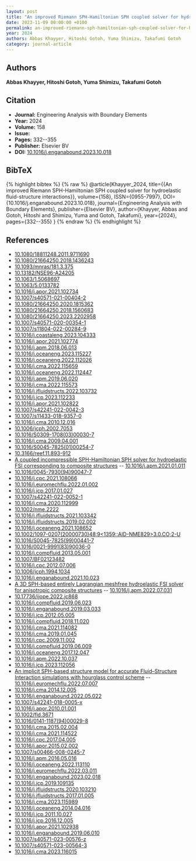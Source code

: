 ```yaml
---
layout: post
title: "An improved Riemann SPH-Hamiltonian SPH coupled solver for hydroelastic fluid-structure interactions"
date: 2023-11-09 00:00:00 +0100
permalink: an-improved-riemann-sph-hamiltonian-sph-coupled-solver-for-hydroelastic-fluid-structure-interactions
year: 2024
authors: Abbas Khayyer, Hitoshi Gotoh, Yuma Shimizu, Takafumi Gotoh
category: journal-article
---
```

 
## Authors
**Abbas Khayyer, Hitoshi Gotoh, Yuma Shimizu, Takafumi Gotoh**
 
## Citation
- **Journal:** Engineering Analysis with Boundary Elements
- **Year:** 2024
- **Volume:** 158
- **Issue:** 
- **Pages:** 332--355
- **Publisher:** Elsevier BV
- **DOI:** [10.1016/j.enganabound.2023.10.018](https://doi.org/10.1016/j.enganabound.2023.10.018)
 
## BibTeX
{% highlight bibtex %}
{% raw %}
@article{Khayyer_2024,
  title={{An improved Riemann SPH-Hamiltonian SPH coupled solver for hydroelastic fluid-structure interactions}},
  volume={158},
  ISSN={0955-7997},
  DOI={10.1016/j.enganabound.2023.10.018},
  journal={Engineering Analysis with Boundary Elements},
  publisher={Elsevier BV},
  author={Khayyer, Abbas and Gotoh, Hitoshi and Shimizu, Yuma and Gotoh, Takafumi},
  year={2024},
  pages={332--355}
}
{% endraw %}
{% endhighlight %}
 
## References
- [10.1080/18811248.2011.9711690](https://doi.org/10.1080/18811248.2011.9711690)
- [10.1080/21664250.2018.1436243](https://doi.org/10.1080/21664250.2018.1436243)
- [10.1093/mnras/181.3.375](https://doi.org/10.1093/mnras/181.3.375)
- [10.13182/NSE96-A24205](https://doi.org/10.13182/NSE96-A24205)
- [10.1063/1.5068697](https://doi.org/10.1063/1.5068697)
- [10.1063/5.0133782](https://doi.org/10.1063/5.0133782)
- [10.1016/j.apor.2021.102734](https://doi.org/10.1016/j.apor.2021.102734)
- [10.1007/s40571-021-00404-2](https://doi.org/10.1007/s40571-021-00404-2)
- [10.1080/21664250.2020.1815362](https://doi.org/10.1080/21664250.2020.1815362)
- [10.1080/21664250.2018.1560683](https://doi.org/10.1080/21664250.2018.1560683)
- [10.1080/21664250.2023.2202958](https://doi.org/10.1080/21664250.2023.2202958)
- [10.1007/s40571-020-00354-1](https://doi.org/10.1007/s40571-020-00354-1)
- [10.1007/s11804-022-00284-9](https://doi.org/10.1007/s11804-022-00284-9)
- [10.1016/j.coastaleng.2023.104333](https://doi.org/10.1016/j.coastaleng.2023.104333)
- [10.1016/j.apor.2021.102774](https://doi.org/10.1016/j.apor.2021.102774)
- [10.1016/j.apm.2018.06.013](https://doi.org/10.1016/j.apm.2018.06.013)
- [10.1016/j.oceaneng.2023.115227](https://doi.org/10.1016/j.oceaneng.2023.115227)
- [10.1016/j.oceaneng.2022.112026](https://doi.org/10.1016/j.oceaneng.2022.112026)
- [10.1016/j.cma.2022.115659](https://doi.org/10.1016/j.cma.2022.115659)
- [10.1016/j.oceaneng.2022.112447](https://doi.org/10.1016/j.oceaneng.2022.112447)
- [10.1016/j.apm.2019.06.020](https://doi.org/10.1016/j.apm.2019.06.020)
- [10.1016/j.cma.2022.115573](https://doi.org/10.1016/j.cma.2022.115573)
- [10.1016/j.jfluidstructs.2022.103732](https://doi.org/10.1016/j.jfluidstructs.2022.103732)
- [10.1016/j.jcp.2023.112233](https://doi.org/10.1016/j.jcp.2023.112233)
- [10.1016/j.apor.2021.102822](https://doi.org/10.1016/j.apor.2021.102822)
- [10.1007/s42241-022-0042-3](https://doi.org/10.1007/s42241-022-0042-3)
- [10.1007/s11433-018-9357-0](https://doi.org/10.1007/s11433-018-9357-0)
- [10.1016/j.cma.2010.12.016](https://doi.org/10.1016/j.cma.2010.12.016)
- [10.1006/jcph.2002.7053](https://doi.org/10.1006/jcph.2002.7053)
- [10.1016/S0309-1708(03)00030-7](https://doi.org/10.1016/S0309-1708(03)00030-7)
- [10.1016/j.cma.2009.04.001](https://doi.org/10.1016/j.cma.2009.04.001)
- [10.1016/S0045-7825(01)00254-7](https://doi.org/10.1016/S0045-7825(01)00254-7)
- [10.3166/reef.11.893-912](https://doi.org/10.3166/reef.11.893-912)
- [A coupled incompressible SPH-Hamiltonian SPH solver for hydroelastic FSI corresponding to composite structures](a-coupled-incompressible-sph-hamiltonian-sph-solver-for-hydroelastic-fsi-corresponding-to-composite-structures) -- [10.1016/j.apm.2021.01.011](https://doi.org/10.1016/j.apm.2021.01.011)
- [10.1016/0045-7930(94)90047-7](https://doi.org/10.1016/0045-7930(94)90047-7)
- [10.1016/j.cpc.2021.108066](https://doi.org/10.1016/j.cpc.2021.108066)
- [10.1016/j.euromechflu.2022.01.002](https://doi.org/10.1016/j.euromechflu.2022.01.002)
- [10.1016/j.jcp.2017.01.027](https://doi.org/10.1016/j.jcp.2017.01.027)
- [10.1007/s42241-022-0052-1](https://doi.org/10.1007/s42241-022-0052-1)
- [10.1016/j.cma.2020.112999](https://doi.org/10.1016/j.cma.2020.112999)
- [10.1002/nme.2222](https://doi.org/10.1002/nme.2222)
- [10.1016/j.jfluidstructs.2021.103342](https://doi.org/10.1016/j.jfluidstructs.2021.103342)
- [10.1016/j.jfluidstructs.2019.02.002](https://doi.org/10.1016/j.jfluidstructs.2019.02.002)
- [10.1016/j.oceaneng.2021.108652](https://doi.org/10.1016/j.oceaneng.2021.108652)
- [10.1002/1097-0207(20000730)48:9<1359::AID-NME829>3.0.CO;2-U](https://doi.org/10.1002/1097-0207(20000730)48:9<1359::AID-NME829>3.0.CO;2-U)
- [10.1016/S0045-7825(99)00441-7](https://doi.org/10.1016/S0045-7825(99)00441-7)
- [10.1016/0021-9991(83)90036-0](https://doi.org/10.1016/0021-9991(83)90036-0)
- [10.1016/j.compfluid.2013.05.001](https://doi.org/10.1016/j.compfluid.2013.05.001)
- [10.1007/BF02123482](https://doi.org/10.1007/BF02123482)
- [10.1016/j.cpc.2012.07.006](https://doi.org/10.1016/j.cpc.2012.07.006)
- [10.1006/jcph.1994.1034](https://doi.org/10.1006/jcph.1994.1034)
- [10.1016/j.enganabound.2021.10.023](https://doi.org/10.1016/j.enganabound.2021.10.023)
- [A 3D SPH-based entirely Lagrangian meshfree hydroelastic FSI solver for anisotropic composite structures](a-3d-sph-based-entirely-lagrangian-meshfree-hydroelastic-fsi-solver-for-anisotropic-composite-structures) -- [10.1016/j.apm.2022.07.031](https://doi.org/10.1016/j.apm.2022.07.031)
- [10.17736/ijope.2022.jc868](https://doi.org/10.17736/ijope.2022.jc868)
- [10.1016/j.compfluid.2019.06.023](https://doi.org/10.1016/j.compfluid.2019.06.023)
- [10.1016/j.enganabound.2019.03.033](https://doi.org/10.1016/j.enganabound.2019.03.033)
- [10.1016/j.jcp.2012.05.005](https://doi.org/10.1016/j.jcp.2012.05.005)
- [10.1016/j.compfluid.2018.11.020](https://doi.org/10.1016/j.compfluid.2018.11.020)
- [10.1016/j.cma.2021.114082](https://doi.org/10.1016/j.cma.2021.114082)
- [10.1016/j.cma.2019.01.045](https://doi.org/10.1016/j.cma.2019.01.045)
- [10.1016/j.cpc.2009.11.002](https://doi.org/10.1016/j.cpc.2009.11.002)
- [10.1016/j.compfluid.2019.06.009](https://doi.org/10.1016/j.compfluid.2019.06.009)
- [10.1016/j.oceaneng.2017.12.047](https://doi.org/10.1016/j.oceaneng.2017.12.047)
- [10.1016/j.apm.2022.10.037](https://doi.org/10.1016/j.apm.2022.10.037)
- [10.1016/j.jcp.2023.112056](https://doi.org/10.1016/j.jcp.2023.112056)
- [An implicit SPH-based structure model for accurate Fluid–Structure Interaction simulations with hourglass control scheme](an-implicit-sph-based-structure-model-for-accurate-fluid-structure-interaction-simulations-with-hourglass-control-scheme) -- [10.1016/j.euromechflu.2022.07.007](https://doi.org/10.1016/j.euromechflu.2022.07.007)
- [10.1016/j.cma.2014.12.005](https://doi.org/10.1016/j.cma.2014.12.005)
- [10.1016/j.enganabound.2022.05.022](https://doi.org/10.1016/j.enganabound.2022.05.022)
- [10.1007/s42241-018-0005-x](https://doi.org/10.1007/s42241-018-0005-x)
- [10.1016/j.apor.2010.01.001](https://doi.org/10.1016/j.apor.2010.01.001)
- [10.1002/fld.3671](https://doi.org/10.1002/fld.3671)
- [10.1016/0141-1187(94)00029-8](https://doi.org/10.1016/0141-1187(94)00029-8)
- [10.1016/j.cma.2015.02.004](https://doi.org/10.1016/j.cma.2015.02.004)
- [10.1016/j.cma.2021.114522](https://doi.org/10.1016/j.cma.2021.114522)
- [10.1016/j.cpc.2017.04.005](https://doi.org/10.1016/j.cpc.2017.04.005)
- [10.1016/j.apor.2015.02.002](https://doi.org/10.1016/j.apor.2015.02.002)
- [10.1007/s00466-008-0245-7](https://doi.org/10.1007/s00466-008-0245-7)
- [10.1016/j.apm.2016.05.016](https://doi.org/10.1016/j.apm.2016.05.016)
- [10.1016/j.oceaneng.2022.113110](https://doi.org/10.1016/j.oceaneng.2022.113110)
- [10.1016/j.euromechflu.2022.03.011](https://doi.org/10.1016/j.euromechflu.2022.03.011)
- [10.1016/j.enganabound.2023.02.018](https://doi.org/10.1016/j.enganabound.2023.02.018)
- [10.1016/j.jcp.2019.109135](https://doi.org/10.1016/j.jcp.2019.109135)
- [10.1016/j.jfluidstructs.2020.103210](https://doi.org/10.1016/j.jfluidstructs.2020.103210)
- [10.1016/j.jfluidstructs.2017.01.005](https://doi.org/10.1016/j.jfluidstructs.2017.01.005)
- [10.1016/j.cma.2023.115989](https://doi.org/10.1016/j.cma.2023.115989)
- [10.1016/j.oceaneng.2014.04.016](https://doi.org/10.1016/j.oceaneng.2014.04.016)
- [10.1016/j.jcp.2011.10.027](https://doi.org/10.1016/j.jcp.2011.10.027)
- [10.1016/j.jcp.2016.12.005](https://doi.org/10.1016/j.jcp.2016.12.005)
- [10.1016/j.apor.2021.102938](https://doi.org/10.1016/j.apor.2021.102938)
- [10.1016/j.enganabound.2019.06.010](https://doi.org/10.1016/j.enganabound.2019.06.010)
- [10.1007/s40571-023-00576-z](https://doi.org/10.1007/s40571-023-00576-z)
- [10.1007/s40571-023-00564-3](https://doi.org/10.1007/s40571-023-00564-3)
- [10.1016/j.cma.2023.116015](https://doi.org/10.1016/j.cma.2023.116015)

